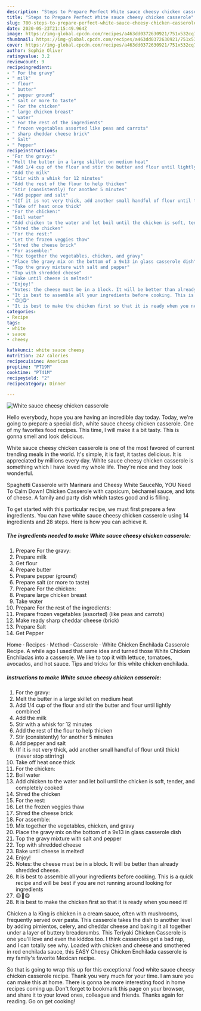 ```yaml
---
description: "Steps to Prepare Perfect White sauce cheesy chicken casserole"
title: "Steps to Prepare Perfect White sauce cheesy chicken casserole"
slug: 700-steps-to-prepare-perfect-white-sauce-cheesy-chicken-casserole
date: 2020-05-23T21:15:49.964Z
image: https://img-global.cpcdn.com/recipes/a463dd0372630921/751x532cq70/white-sauce-cheesy-chicken-casserole-recipe-main-photo.jpg
thumbnail: https://img-global.cpcdn.com/recipes/a463dd0372630921/751x532cq70/white-sauce-cheesy-chicken-casserole-recipe-main-photo.jpg
cover: https://img-global.cpcdn.com/recipes/a463dd0372630921/751x532cq70/white-sauce-cheesy-chicken-casserole-recipe-main-photo.jpg
author: Sophie Oliver
ratingvalue: 3.2
reviewcount: 9
recipeingredient:
- " For the gravy"
- " milk"
- " flour"
- " butter"
- " pepper ground"
- " salt or more to taste"
- " For the chicken"
- " large chicken breast"
- " water"
- " For the rest of the ingredients"
- " frozen vegetables assorted like peas and carrots"
- " sharp cheddar cheese brick"
- " Salt"
- " Pepper"
recipeinstructions:
- "For the gravy:"
- "Melt the butter in a large skillet on medium heat"
- "Add 1/4 cup of the flour and stir the butter and flour until lightly combined"
- "Add the milk"
- "Stir with a whisk for 12 minutes"
- "Add the rest of the flour to help thicken"
- "Stir (consistently) for another 5 minutes"
- "Add pepper and salt"
- "(If it is not very thick, add another small handful of flour until thick) (never stop stirring)"
- "Take off heat once thick"
- "For the chicken:"
- "Boil water"
- "Add chicken to the water and let boil until the chicken is soft, tender, and completely cooked"
- "Shred the chicken"
- "For the rest:"
- "Let the frozen veggies thaw"
- "Shred the cheese brick"
- "For assemble:"
- "Mix together the vegetables, chicken, and gravy"
- "Place the gravy mix on the bottom of a 9x13 in glass casserole dish"
- "Top the gravy mixture with salt and pepper"
- "Top with shredded cheese"
- "Bake until cheese is melted!"
- "Enjoy!"
- "Notes: the cheese must be in a block. It will be better than already shredded cheese."
- "It is best to assemble all your ingredients before cooking. This is a quick recipe and will be best if you are not running around looking for ingredients"
- "😉🙂😋"
- "It is best to make the chicken first so that it is ready when you need it!"
categories:
- Recipe
tags:
- white
- sauce
- cheesy

katakunci: white sauce cheesy 
nutrition: 247 calories
recipecuisine: American
preptime: "PT19M"
cooktime: "PT41M"
recipeyield: "2"
recipecategory: Dinner

---
```



![White sauce cheesy chicken casserole](https://img-global.cpcdn.com/recipes/a463dd0372630921/751x532cq70/white-sauce-cheesy-chicken-casserole-recipe-main-photo.jpg)

Hello everybody, hope you are having an incredible day today. Today, we're going to prepare a special dish, white sauce cheesy chicken casserole. One of my favorites food recipes. This time, I will make it a bit tasty. This is gonna smell and look delicious.

White sauce cheesy chicken casserole is one of the most favored of current trending meals in the world. It's simple, it is fast, it tastes delicious. It is appreciated by millions every day. White sauce cheesy chicken casserole is something which I have loved my whole life. They're nice and they look wonderful.

Spaghetti Casserole with Marinara and Cheesy White SauceNo, YOU Need To Calm Down! Chicken Casserole with capsicum, béchamel sauce, and lots of cheese. A family and party dish which tastes good and is filling.


To get started with this particular recipe, we must first prepare a few ingredients. You can have white sauce cheesy chicken casserole using 14 ingredients and 28 steps. Here is how you can achieve it.

<!--inarticleads1-->

##### The ingredients needed to make White sauce cheesy chicken casserole:

1. Prepare  For the gravy:
1. Prepare  milk
1. Get  flour
1. Prepare  butter
1. Prepare  pepper (ground)
1. Prepare  salt (or more to taste)
1. Prepare  For the chicken:
1. Prepare  large chicken breast
1. Take  water
1. Prepare  For the rest of the ingredients:
1. Prepare  frozen vegetables (assorted) (like peas and carrots)
1. Make ready  sharp cheddar cheese (brick)
1. Prepare  Salt
1. Get  Pepper


Home · Recipes · Method · Casserole · White Chicken Enchilada Casserole Recipe. A while ago I used that same idea and turned those White Chicken Enchiladas into a casserole. We like to top it with lettuce, tomatoes, avocados, and hot sauce. Tips and tricks for this white chicken enchilada. 

<!--inarticleads2-->

##### Instructions to make White sauce cheesy chicken casserole:

1. For the gravy:
1. Melt the butter in a large skillet on medium heat
1. Add 1/4 cup of the flour and stir the butter and flour until lightly combined
1. Add the milk
1. Stir with a whisk for 12 minutes
1. Add the rest of the flour to help thicken
1. Stir (consistently) for another 5 minutes
1. Add pepper and salt
1. (If it is not very thick, add another small handful of flour until thick) (never stop stirring)
1. Take off heat once thick
1. For the chicken:
1. Boil water
1. Add chicken to the water and let boil until the chicken is soft, tender, and completely cooked
1. Shred the chicken
1. For the rest:
1. Let the frozen veggies thaw
1. Shred the cheese brick
1. For assemble:
1. Mix together the vegetables, chicken, and gravy
1. Place the gravy mix on the bottom of a 9x13 in glass casserole dish
1. Top the gravy mixture with salt and pepper
1. Top with shredded cheese
1. Bake until cheese is melted!
1. Enjoy!
1. Notes: the cheese must be in a block. It will be better than already shredded cheese.
1. It is best to assemble all your ingredients before cooking. This is a quick recipe and will be best if you are not running around looking for ingredients
1. 😉🙂😋
1. It is best to make the chicken first so that it is ready when you need it!


Chicken a la King is chicken in a cream sauce, often with mushrooms, frequently served over pasta. This casserole takes the dish to another level by adding pimientos, celery, and cheddar cheese and baking it all together under a layer of buttery breadcrumbs. This Teriyaki Chicken Casserole is one you&#39;ll love and even the kiddos too. I think casseroles get a bad rap, and I can totally see why. Loaded with chicken and cheese and smothered in red enchilada sauce, this EASY Cheesy Chicken Enchilada casserole is my family&#39;s favorite Mexican recipe. 

So that is going to wrap this up for this exceptional food white sauce cheesy chicken casserole recipe. Thank you very much for your time. I am sure you can make this at home. There is gonna be more interesting food in home recipes coming up. Don't forget to bookmark this page on your browser, and share it to your loved ones, colleague and friends. Thanks again for reading. Go on get cooking!
